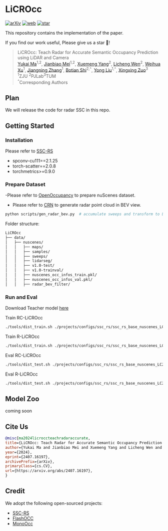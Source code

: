 # LiCROcc

[![arXiv](https://img.shields.io/badge/ArXiv-2407.16197-b31b1b.svg?style=plastic)](https://arxiv.org/abs/2407.16197) [![web](https://img.shields.io/badge/Web-LiCROcc-blue.svg?style=plastic)](https://hr-zju.github.io/LiCROcc/)  [![star](https://img.shields.io/github/stars/HR-zju/LiCROcc)](https://github.com/HR-zju/LiCROcc)

This repository contains the implementation of the paper.

If you find our work useful, Please give us a star 🌟!

> LiCROcc: Teach Radar for Accurate Semantic Occupancy Prediction using LiDAR and Camera <br>
> [Yukai Ma](https://april.zju.edu.cn/team/yukai-ma/)<sup>1,2</sup>, [Jianbiao Mei](https://april.zju.edu.cn/team/jianbiao-mei/)<sup>1,2</sup>, [Xuemeng Yang](https://scholar.google.com/citations?user=xGuZsikAAAAJ&hl=zh-CN)<sup>2</sup>, [Licheng Wen](https://wenlc.cn/)<sup>2</sup>, [Weihua Xu](https://person.zju.edu.cn/whxu)<sup>1</sup>, [Jiangning Zhang](https://zhangzjn.github.io/)<sup>1</sup>, [Botian Shi](https://scholar.google.com/citations?user=K0PpvLkAAAAJ)<sup>2,^</sup>, [Yong Liu](https://scholar.google.com.hk/citations?user=qYcgBbEAAAAJ&hl=zh-CN&oi=sra)<sup>1,^</sup>, [Xingxing Zuo](https://xingxingzuo.github.io/)<sup>3</sup><br>
> <sup>1</sup>ZJU <sup>2</sup>PJLab<sup>3</sup>TUM<br>
> <sup>^</sup>Corresponding Authors

## Plan

We will release the code for radar SSC in this repo.

## Getting Started
### Installation
Please refer to [SSC-RS](https://github.com/NVlabs/VoxFormer/tree/main)
- spconv-cu111==2.1.25  
- torch-scatter==2.0.8  
- torchmetrics>=0.9.0  


### Prepare Dataset
-Please refer to [OpenOccupancy](https://github.com/JeffWang987/OpenOccupancy/blob/main/docs/prepare_data.md) to prepare nuScenes dataset.
- Please refer to [CRN](https://github.com/youngskkim/CRN) to generate radar point cloud in BEV view.
```bash
python scripts/gen_radar_bev.py  # accumulate sweeps and transform to LiDAR coords
```
Folder structure:
```bash
LiCROcc
├── data/
│   ├── nuscenes/
│   │   ├── maps/
│   │   ├── samples/
│   │   ├── sweeps/
│   │   ├── lidarseg/
│   │   ├── v1.0-test/
│   │   ├── v1.0-trainval/
│   │   ├── nuscenes_occ_infos_train.pkl/
│   │   ├── nuscenes_occ_infos_val.pkl/
│   │   ├── radar_bev_filter/
```

### Run and Eval
Download Teacher model [here](https://drive.google.com/file/d/11oejqfgTr489EeW-nftxMi2d6Rp07yRS/view?usp=drive_link)

Train RC-LiCROcc
```bash
./tools/dist_train.sh ./projects/configs/ssc_rs/ssc_rs_base_nuscenes_LC2LR123.py N_GPUs
```

Train R-LiCROcc
```bash
./tools/dist_train.sh ./projects/configs/ssc_rs/ssc_rs_base_nuscenes_LC2radar12.py N_GPUs
```


Eval RC-LiCROcc
```bash
./tools/dist_test.sh ./projects/configs/ssc_rs/ssc_rs_base_nuscenes_LC2LR123.py ./path/to/ckpts.pth N_GPUs
```

Eval R-LiCROcc
```bash
./tools/dist_test.sh ./projects/configs/ssc_rs/ssc_rs_base_nuscenes_LC2radar12.py ./path/to/ckpts.pth N_GPUs
```

## Model Zoo
coming soon

## Cite Us

```bibtex
@misc{ma2024licroccteachradaraccurate,
title={LiCROcc: Teach Radar for Accurate Semantic Occupancy Prediction using LiDAR and Camera}, 
author={Yukai Ma and Jianbiao Mei and Xuemeng Yang and Licheng Wen and Weihua Xu and Jiangning Zhang and Botian Shi and Yong Liu and Xingxing Zuo},
year={2024},
eprint={2407.16197},
archivePrefix={arXiv},
primaryClass={cs.CV},
url={https://arxiv.org/abs/2407.16197}, 
}  
```

## Credit

We adopt the following open-sourced projects:

- [SSC-RS](https://github.com/Jieqianyu/SSC-RS)
- [FlashOCC](https://github.com/Yzichen/FlashOCC)
- [MonoOcc](https://github.com/ucaszyp/MonoOcc)
